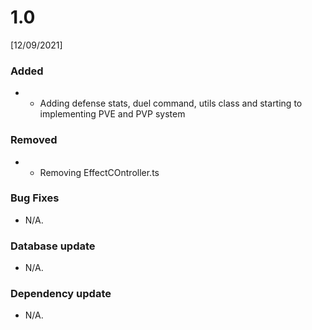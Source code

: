 # 1.0
[12/09/2021]

### Added
* - Adding defense stats, duel command, utils class and starting to implementing PVE and PVP system

### Removed

* - Removing EffectCOntroller.ts

### Bug Fixes
* N/A.

### Database update
* N/A.

### Dependency update
* N/A.
